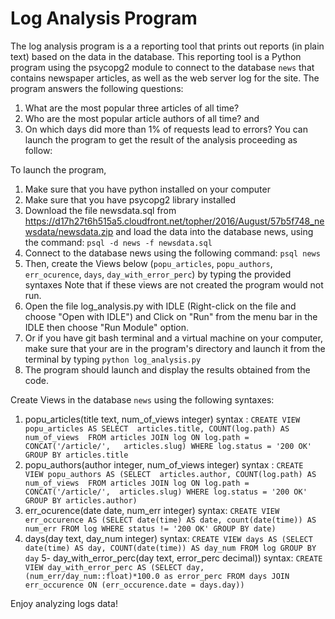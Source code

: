 
#  Log Analysis Program

The log analysis program is a a reporting tool that prints out reports (in plain text) based on the data in the database. This reporting tool is a Python program using the psycopg2 module to connect to the database `news` that contains newspaper articles, as well as the web server log for the site. The program answers the following questions: 
1. What are the most popular three articles of all time? 
2. Who are the most popular article authors of all time? and 
3.  On which days did more than 1% of requests lead to errors?
You can launch the program to get the result of the analysis proceeding as follow:

To launch the program,

1. Make sure that you have python installed on your computer
2. Make sure that you have psycopg2 library installed
3. Download the file newsdata.sql from  https://d17h27t6h515a5.cloudfront.net/topher/2016/August/57b5f748_newsdata/newsdata.zip 
   and load the data into the database news, using the command: `psql -d news -f newsdata.sql`
4. Connect to the database news using the following command: `psql news`
5. Then, create the Views below (`popu_articles`, `popu_authors`, `err_ocurence`, `days`, `day_with_error_perc`)
   by typing the provided syntaxes  Note that if these views are not created the program would not run. 
6. Open the file log_analysis.py with IDLE (Right-click
   on the file and choose "Open with IDLE")
   and Click on "Run" from the menu bar in the IDLE then choose "Run Module" option.
7. Or if you have git bash terminal and a virtual machine on your computer, 
   make sure that your are in the program's directory and launch it from the
   terminal by typing `python log_analysis.py` 
8. The program should launch and display the results obtained from the code.

Create Views in the database `news` using the following syntaxes:

1. popu_articles(title text, num_of_views integer)
	syntax : 
	`CREATE VIEW popu_articles AS SELECT 
    articles.title, COUNT(log.path) AS num_of_views 
    FROM articles JOIN log ON log.path = CONCAT('/article/',  
    articles.slug) WHERE log.status = '200 OK' GROUP BY articles.title`
2. popu_authors(author integer, num_of_views integer)
	syntax :
	`CREATE VIEW popu_authors AS (SELECT 
    articles.author, COUNT(log.path) AS num_of_views 
    FROM articles JOIN log ON log.path = CONCAT('/article/', 
    articles.slug) WHERE log.status = '200 OK' GROUP BY articles.author)`
3. err_ocurence(date date, num_err integer)
	syntax:
	`CREATE VIEW err_occurence AS (SELECT date(time) AS date,
    count(date(time)) AS num_err FROM log WHERE
    status != '200 OK' GROUP BY date)`
4. days(day text, day_num integer)
	syntax:
	`CREATE VIEW days AS (SELECT date(time) AS day,
    COUNT(date(time)) AS day_num FROM log GROUP BY day`
5-  day_with_error_perc(day text, error_perc decimal))
	syntax:
	`CREATE VIEW day_with_error_perc AS (SELECT day, 
    (num_err/day_num::float)*100.0 as error_perc FROM days
    JOIN err_occurence ON (err_occurence.date = days.day))`

Enjoy analyzing logs data!
